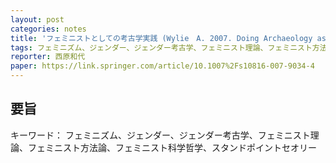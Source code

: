 ```yaml
---
layout: post
categories: notes
title: 'フェミニストとしての考古学実践 (Wylie　A. 2007. Doing Archaeology as a Feminist: Introduction)'
tags: フェミニズム、ジェンダー、ジェンダー考古学、フェミニスト理論、フェミニスト方法論、フェミニスト科学哲学、スタンドポイントセオリー、フィールドワーク
reporter: 西原和代
paper: https://link.springer.com/article/10.1007%2Fs10816-007-9034-4
---
```


## 要旨

キーワード： フェミニズム、ジェンダー、ジェンダー考古学、フェミニスト理論、フェミニスト方法論、フェミニスト科学哲学、スタンドポイントセオリー
